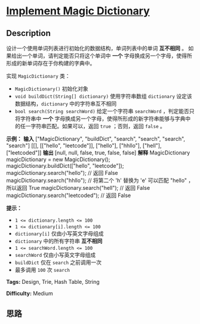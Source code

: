 # [Implement Magic Dictionary][title]

## Description

设计一个使用单词列表进行初始化的数据结构，单词列表中的单词 **互不相同** 。 如果给出一个单词，请判定能否只将这个单词中 **一个**
字母换成另一个字母，使得所形成的新单词存在于你构建的字典中。

实现 `MagicDictionary` 类：

  * `MagicDictionary()` 初始化对象
  * `void buildDict(String[] dictionary)` 使用字符串数组 `dictionary` 设定该数据结构，`dictionary` 中的字符串互不相同
  * `bool search(String searchWord)` 给定一个字符串 `searchWord` ，判定能否只将字符串中 **一个** 字母换成另一个字母，使得所形成的新字符串能够与字典中的任一字符串匹配。如果可以，返回 `true` ；否则，返回 `false` 。

**示例：**
            **输入**    ["MagicDictionary", "buildDict", "search", "search", "search", "search"]    [[], [["hello", "leetcode"]], ["hello"], ["hhllo"], ["hell"], ["leetcoded"]]    **输出**    [null, null, false, true, false, false]        **解释**    MagicDictionary magicDictionary = new MagicDictionary();    magicDictionary.buildDict(["hello", "leetcode"]);    magicDictionary.search("hello"); // 返回 False    magicDictionary.search("hhllo"); // 将第二个 'h' 替换为 'e' 可以匹配 "hello" ，所以返回 True    magicDictionary.search("hell"); // 返回 False    magicDictionary.search("leetcoded"); // 返回 False    

**提示：**

  * `1 <= dictionary.length <= 100`
  * `1 <= dictionary[i].length <= 100`
  * `dictionary[i]` 仅由小写英文字母组成
  * `dictionary` 中的所有字符串 **互不相同**
  * `1 <= searchWord.length <= 100`
  * `searchWord` 仅由小写英文字母组成
  * `buildDict` 仅在 `search` 之前调用一次
  * 最多调用 `100` 次 `search`


**Tags:** Design, Trie, Hash Table, String

**Difficulty:** Medium

## 思路

[title]: https://leetcode-cn.com/problems/implement-magic-dictionary
